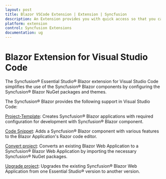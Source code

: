 ```yaml
---
layout: post
title: Blazor VSCode Extension | Extension | Syncfusion
description: An Extension provides you with quick access so that you can create or configure the Syncfusion Blazor projects along with Syncfusion components
platform: extension
control: Syncfusion Extensions
documentation: ug
---
```


# Blazor Extension for Visual Studio Code

The Syncfusion® Essential Studio® Blazor extension for Visual Studio Code simplifies the use of the Syncfusion® Blazor components by configuring the Syncfusion® Blazor NuGet packages and themes.

The Syncfusion® Blazor provides the following support in Visual Studio Code:

[Project-Template](./create-project):  Creates Syncfusion® Blazor applications with required configuration for development with Syncfusion® Blazor component.

[Code Snippet](./code-snippet):  Adds a Syncfusion® Blazor component with various features to the Blazor Application's Razor code editor.

[Convert project](./convert-project):  Converts an existing Blazor Web Application to a Syncfusion® Blazor Web Application by importing the necessary Syncfusion® NuGet packages.

[Upgrade project](./upgrade-project):  Upgrades the existing Syncfusion® Blazor Web Application from one Essential Studio® version to another version.